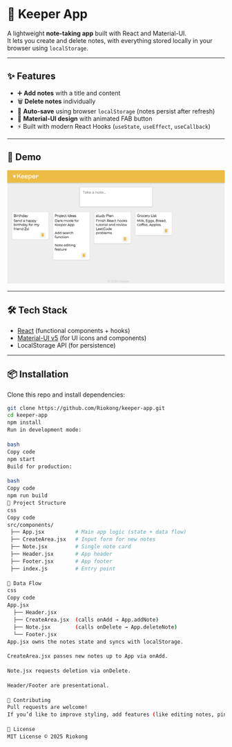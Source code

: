 # 📝 Keeper App

A lightweight **note-taking app** built with React and Material-UI.  
It lets you create and delete notes, with everything stored locally in your browser using `localStorage`.  

---

## ✨ Features
- ➕ **Add notes** with a title and content
- 🗑 **Delete notes** individually
- 💾 **Auto-save** using browser `localStorage` (notes persist after refresh)
- 🎨 **Material-UI design** with animated FAB button
- ⚡ Built with modern React Hooks (`useState`, `useEffect`, `useCallback`)

---

## 🚀 Demo
![screenshot](docs/screenshot.png)  

---

## 🛠 Tech Stack
- [React](https://react.dev/) (functional components + hooks)
- [Material-UI v5](https://mui.com/) (for UI icons and components)
- LocalStorage API (for persistence)

---

## 📦 Installation

Clone this repo and install dependencies:

```bash
git clone https://github.com/Riokong/keeper-app.git
cd keeper-app
npm install
Run in development mode:

bash
Copy code
npm start
Build for production:

bash
Copy code
npm run build
📂 Project Structure
css
Copy code
src/components/
 ├── App.jsx          # Main app logic (state + data flow)
 ├── CreateArea.jsx   # Input form for new notes
 ├── Note.jsx         # Single note card
 ├── Header.jsx       # App header
 ├── Footer.jsx       # App footer
 ├── index.js         # Entry point
 
🧩 Data Flow
css
Copy code
App.jsx
  ├── Header.jsx
  ├── CreateArea.jsx  (calls onAdd → App.addNote)
  ├── Note.jsx        (calls onDelete → App.deleteNote)
  └── Footer.jsx
App.jsx owns the notes state and syncs with localStorage.

CreateArea.jsx passes new notes up to App via onAdd.

Note.jsx requests deletion via onDelete.

Header/Footer are presentational.

🤝 Contributing
Pull requests are welcome!
If you’d like to improve styling, add features (like editing notes, pinning, or search), feel free to fork and submit a PR.

📜 License
MIT License © 2025 Riokong